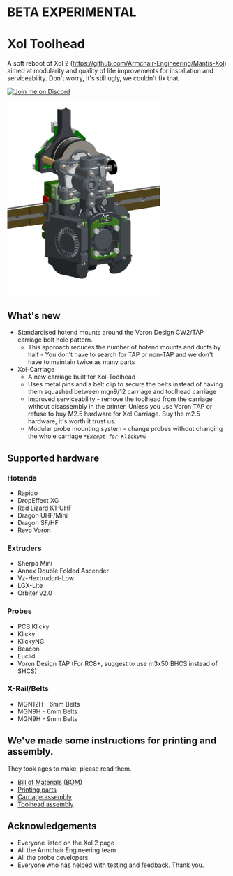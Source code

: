 # BETA EXPERIMENTAL
# Xol Toolhead
A soft reboot of Xol 2 (<https://github.com/Armchair-Engineering/Mantis-Xol>) aimed at modularity and quality of life improvements for installation and serviceability. Don't worry, it's still ugly, we couldn't fix that.

[![Join me on Discord](https://discord.com/api/guilds/1029426383614648421/widget.png?style=banner2)](https://discord.gg/armchairengineeringsux)

<img src='images/full_assembly.png' width=350 />

## What's new
* Standardised hotend mounts around the Voron Design CW2/TAP carriage bolt hole pattern.
  * This approach reduces the number of hotend mounts and ducts by half - You don't have to search for TAP or non-TAP and we don't have to maintain twice as many parts
* Xol-Carriage
  * A new carriage built for Xol-Toolhead
  * Uses metal pins and a belt clip to secure the belts instead of having them squashed between mgn9/12 carriage and toolhead carriage
  * Improved serviceability - remove the toolhead from the carriage without disassembly in the printer. Unless you use Voron TAP or refuse to buy M2.5 hardware for Xol Carriage. Buy the m2.5 hardware, it's worth it trust us.
  * Modular probe mounting system - change probes without changing the whole carriage _`*Except for KlickyNG`_

## Supported hardware
### Hotends
* Rapido
* DropEffect XG
* Red Lizard K1-UHF
* Dragon UHF/Mini
* Dragon SF/HF
* Revo Voron

### Extruders
* Sherpa Mini
* Annex Double Folded Ascender
* Vz-Hextrudort-Low
* LGX-Lite
* Orbiter v2.0

### Probes
* PCB Klicky
* Klicky
* KlickyNG
* Beacon
* Euclid
* Voron Design TAP (For RC8+, suggest to use m3x50 BHCS instead of SHCS)

### X-Rail/Belts
* MGN12H - 6mm Belts
* MGN9H - 6mm Belts
* MGN9H - 9mm Belts

## We've made some instructions for printing and assembly.
They took ages to make, please read them.
* [Bill of Materials (BOM)](BOM.md)
* [Printing parts](printing.md)
* [Carriage assembly](xol_carriage_assembly.md)
* [Toolhead assembly](toolhead_assembly.md)


## Acknowledgements
* Everyone listed on the Xol 2 page
* All the Armchair Engineering team
* All the probe developers
* Everyone who has helped with testing and feedback. Thank you.